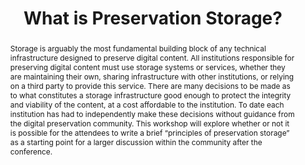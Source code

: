 ---
abstract: Storage is arguably the most fundamental building block of any technical
  infrastructure designed to preserve digital content. All institutions responsible
  for preserving digital content must use storage systems or services, whether they
  are maintaining their own, sharing infrastructure with other institutions, or relying
  on a third party to provide this service. There are many decisions to be made as
  to what constitutes a storage infrastructure good enough to protect the integrity
  and viability of the content, at a cost affordable to the institution. To date each
  institution has had to independently make these decisions without guidance from
  the digital preservation community. This workshop will explore whether or not it
  is possible for the attendees to write a brief “principles of preservation storage”
  as a starting point for a larger discussion within the community after the conference.
creators:
- Goethals, Andrea
- Schaefer, Sibyl
- Zwaard, Kate
- Truman, Gail
- McGovern, Nancy
- Mandelbaum, Jane
- Knight, Steve
date: null
document_url: https://services.phaidra.univie.ac.at/api/object/o:502819/download
grand_parent: iPRES
institutions: []
keywords: []
landing_page_url: https://phaidra.univie.ac.at/o:502819
language: eng
layout: publication
license: CC BY-NC-SA 3.0 AT
notes_url: null
parent: iPRES 2016
publication_type: workshop
size: 91695
slides_url: null
source_name: iPRES
stream_url: null
title: What is Preservation Storage?
year: 2016
---